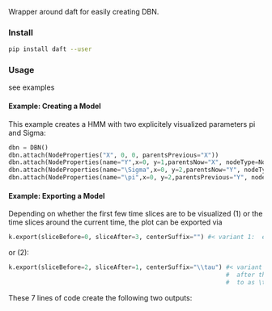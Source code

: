 

Wrapper around daft for easily creating DBN.


### Install
```bash
pip install daft --user
```


### Usage
see examples

#### Example: Creating a Model
This example creates a HMM with two explicitely visualized parameters pi and Sigma:
```python
dbn = DBN()
dbn.attach(NodeProperties("X", 0, 0, parentsPrevious="X"))
dbn.attach(NodeProperties(name="Y",x=0, y=1,parentsNow="X", nodeType=NodeType.Observed, continuous=True))
dbn.attach(NodeProperties(name="\Sigma",x=0, y=2,parentsNow="Y", nodeType=NodeType.Variable))
dbn.attach(NodeProperties(name="\pi",x=0, y=2,parentsPrevious="Y", nodeType=NodeType.Variable))
```

#### Example: Exporting a Model
Depending on whether the first few time slices are to be visualized (1) or the time slices around 
the current time, the plot can be exported via
```python
k.export(sliceBefore=0, sliceAfter=3, centerSuffix="") #< variant 1:  export first few time slices
```
or (2):
```python
k.export(sliceBefore=2, sliceAfter=1, centerSuffix="\\tau") #< variant 2: export 2 before - 1
                                                            #  after the current time (referred
                                                            #  to as \tau)
```

These 7 lines of code create the following two outputs:



